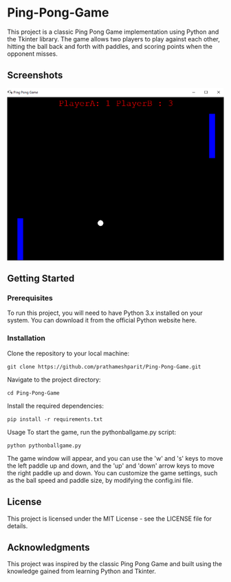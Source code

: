 # Ping-Pong-Game

This project is a classic Ping Pong Game implementation using Python and the Tkinter library. The game allows two players to play against each other, hitting the ball back and forth with paddles, and scoring points when the opponent misses.

## Screenshots

<img align="top" alt="python" src="https://github.com/prathameshparit/Ping-Pong-Game/blob/ba2285a9d107d4282c724fab6655354ecf1c90f3/Ping%20Pong%20Screenshot.png">

</p>

## Getting Started
### Prerequisites
To run this project, you will need to have Python 3.x installed on your system. You can download it from the official Python website here.

### Installation
Clone the repository to your local machine:
```
git clone https://github.com/prathameshparit/Ping-Pong-Game.git
```
Navigate to the project directory:
```
cd Ping-Pong-Game
```
Install the required dependencies:
```
pip install -r requirements.txt
```
Usage
To start the game, run the pythonballgame.py script:

```
python pythonballgame.py
```
The game window will appear, and you can use the 'w' and 's' keys to move the left paddle up and down, and the 'up' and 'down' arrow keys to move the right paddle up and down. You can customize the game settings, such as the ball speed and paddle size, by modifying the config.ini file.

## License
This project is licensed under the MIT License - see the LICENSE file for details.

## Acknowledgments
This project was inspired by the classic Ping Pong Game and built using the knowledge gained from learning Python and Tkinter.

   
